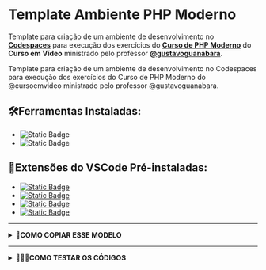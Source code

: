 # Template Ambiente PHP Moderno
Template para criação de um ambiente de desenvolvimento no [**Codespaces**](https://github.com/features/codespaces) para execução dos exercícios do [**Curso de PHP Moderno**](https://www.cursoemvideo.com/curso/curso-de-php-moderno-modulo-01/) do **Curso em Vídeo** ministrado pelo professor [**@gustavoguanabara**](https://github.com/gustavoguanabara).

Template para criação de um ambiente de desenvolvimento no Codespaces para execução dos exercícios do Curso de PHP Moderno do @cursoemvideo ministrado pelo professor @gustavoguanabara.

## 🛠️Ferramentas Instaladas:
- ![Static Badge](https://img.shields.io/badge/PHP_8.2-777BB4?logo=PHP&logoColor=777BB4&labelColor=white)
- ![Static Badge](https://img.shields.io/badge/Apache-D22128?logo=Apache&logoColor=D22128&labelColor=white)

## 🧩Extensões do VSCode Pré-instaladas:
- [![Static Badge](https://custom-icon-badges.demolab.com/badge/PHP_Intelephense-525252?logo=vscode-logo-icon&logoColor=0098FF&labelColor=white)](https://marketplace.visualstudio.com/items?itemName=bmewburn.vscode-intelephense-client)
- [![Static Badge](https://custom-icon-badges.demolab.com/badge/PHP_Awesome_Snippets-525252?logo=vscode-logo-icon&logoColor=0098FF&labelColor=white)](https://marketplace.visualstudio.com/items?itemName=hakcorp.php-awesome-snippets)
- [![Static Badge](https://custom-icon-badges.demolab.com/badge/Format_HTML_in_PHP-525252?logo=vscode-logo-icon&logoColor=0098FF&labelColor=white)](https://marketplace.visualstudio.com/items?itemName=rifi2k.format-html-in-php)
- [![Static Badge](https://custom-icon-badges.demolab.com/badge/Portuguese_(Brazil)_Language_Pack_for_Visual_Studio_Code-525252?logo=vscode-logo-icon&logoColor=0098FF&labelColor=white)](https://marketplace.visualstudio.com/items?itemName=MS-CEINTL.vscode-language-pack-pt-BR)

---

<details>
    <summary><b>📝COMO COPIAR ESSE MODELO</b></summary>

1. Clique em `Use this template` e depois em `Create a new repository`

    ![Create a new repository](https://github.com/user-attachments/assets/31244142-77d9-43d3-9453-b4a8a20f103e)

3. Digite um nome para essa cópia, adicione uma descrição e depois clique em `Create repository`

    ![Create repository](https://github.com/user-attachments/assets/15e5db91-4d27-48d0-8d74-0522cf4918d3)

5. Depois de ter realizado a cópia, clique no botão `Code`, depois em `Create codespace on main` e aguarde até o carregamento completo do ambiente

    https://github.com/user-attachments/assets/c5ea0093-629c-4f84-93b3-f2c12478c4fe

</details>

---

<details>
    <summary><b>🧑🏻‍💻COMO TESTAR OS CÓDIGOS</b></summary>

1. Crie seus códigos diretamente na raiz do seu projeto, por exemplo:
    ```
    exercicios
        └── ex001
            └── index.php
    ```

2. Abra o terminal apertando `Ctrl` + ``` ` ``` e digite o comando abaixo para iniciar servidor Apache:
    ```
    php -S 0.0.0.0:8080
    ```

3. Clique no botão `Open in Browser` que vai aparecer no VSCode

4. Quando abrir o navegador, clique na barra de endereços e no final da URL coloque uma `/` seguido do caminho onde está o arquivo, por exemplo:
    ```
    https://<URL>/exercicios/ex001/index.php
    ```

5. Para parar o servidor abra o terminal e aperte `Ctrl` + `Z`.

</details>
